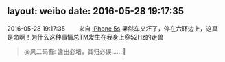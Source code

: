 layout: weibo
date: 2016-05-28 19:17:35
---
<meta name="referrer" content="no-referrer" />

2016-05-28 19:17:35  &nbsp;&nbsp;&nbsp;&nbsp;&nbsp;&nbsp; 来自 <a href="sinaweibo://customweibosource" rel="nofollow">iPhone 5s</a>
果然车又坏了，停在六环边上，这真是命啊！为什么这种事情总TM发生在我身上@52Hz的走兽
>  @风二码畜: 逢出必堵，其归必误……🙏 ​​​
